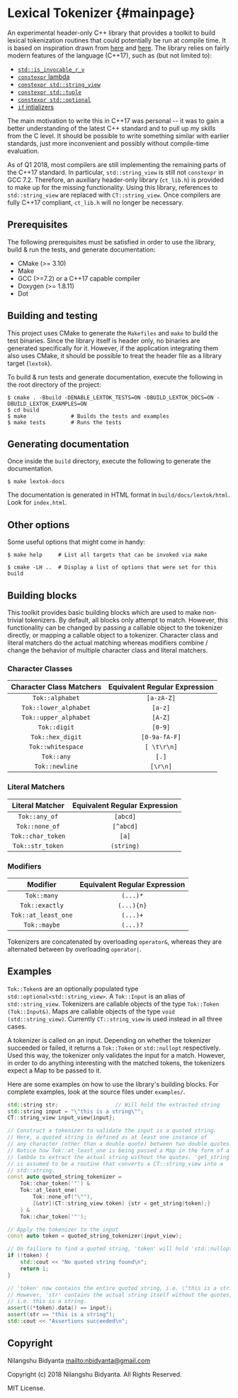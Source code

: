 # Lexical Tokenizer	{#mainpage}
An experimental header-only C++ library that provides a toolkit to build lexical tokenization routines that could potentially be run at compile time. It is based on inspiration drawn from [here](https://fsharpforfunandprofit.com/posts/understanding-parser-combinators/) and [here](https://www.youtube.com/watch?v=PJwd4JLYJJY). The library relies on fairly modern features of the language (C++17), such as (but not limited to):
* [`std::is_invocable_r_v`](http://en.cppreference.com/w/cpp/types/is_invocable)
* [`constexpr` lambda](http://en.cppreference.com/w/cpp/language/lambda)
* [`constexpr std::string_view`](http://en.cppreference.com/w/cpp/string/basic_string_view)
* [`constexpr std::tuple`](http://en.cppreference.com/w/cpp/utility/tuple)
* [`constexpr std::optional`](http://en.cppreference.com/w/cpp/utility/optional)
* [`if` intializers](http://en.cppreference.com/w/cpp/language/if)

The main motivation to write this in C++17 was personal -- it was to gain a better understanding of the latest C++ standard and to pull up my skills from the C level. It should be possible to write something similar with earlier standards, just more inconvenient and possibly without compile-time evaluation.

As of Q1 2018, most compilers are still implementing the remaining parts of the C++17 standard. In particular, `std::string_view` is still not `constexpr` in GCC 7.2. Therefore, an auxiliary header-only library (`ct_lib.h`) is provided to make up for the missing functionality. Using this library, references to `std::string_view` are replaced with `CT::string_view`. Once compilers are fully C++17 compliant, `ct_lib.h` will no longer be necessary.


## Prerequisites
The following prerequisites must be satisfied in order to use the library, build & run the tests, and generate documentation:
* CMake (>= 3.10)
* Make
* GCC (>=7.2) or a C++17 capable compiler
* Doxygen (>= 1.8.11)
* Dot


## Building and testing
This project uses CMake to generate the `Makefiles` and `make` to build the test binaries. Since the library itself is header only, no binaries are generated specifically for it. However, if the application integrating them also uses CMake, it should be possible to treat the header file as a library target (`lextok`).

To build & run tests and generate documentation, execute the following in the root directory of the project:
```
$ cmake . -Bbuild -DENABLE_LEXTOK_TESTS=ON -DBUILD_LEXTOK_DOCS=ON -DBUILD_LEXTOK_EXAMPLES=ON
$ cd build
$ make              # Builds the tests and examples
$ make tests        # Runs the tests
```


## Generating documentation
Once inside the `build` directory, execute the following to generate the documentation.
```
$ make lextok-docs
```
The documentation is generated in HTML format in `build/docs/lextok/html`. Look for `index.html`.


## Other options
Some useful options that might come in handy:
```
$ make help     # List all targets that can be invoked via make
```
```
$ cmake -LH ..  # Display a list of options that were set for this build
```


## Building blocks
This toolkit provides basic building blocks which are used to make non-trivial tokenizers. By default, all blocks only attempt to match. However, this functionality can be changed by passing a callable object to the tokenizer directly, or mapping a callable object to a tokenizer. Character class and literal matchers do the actual matching whereas modifiers combine / change the behavior of multiple character class and literal matchers.

### Character Classes
|Character Class Matchers|Equivalent Regular Expression|
|:---:|:---:|
|`Tok::alphabet`|`[a-zA-Z]`|
|`Tok::lower_alphabet`|`[a-z]`|
|`Tok::upper_alphabet`|`[A-Z]`|
|`Tok::digit`|`[0-9]`|
|`Tok::hex_digit`|`[0-9a-fA-F]`|
|`Tok::whitespace`|`[ \t\r\n]`|
|`Tok::any`|`[.]`|
|`Tok::newline`|`[\r\n]`|

### Literal Matchers
|Literal Matcher|Equivalent Regular Expression|
|:---:|:---:|
|`Tok::any_of`|`[abcd]`|
|`Tok::none_of`|`[^abcd]`|
|`Tok::char_token`|`[a]`|
|`Tok::str_token`|`(string)`|

### Modifiers
|Modifier|Equivalent Regular Expression|
|:---:|:---:|
|`Tok::many`|`(...)*`|
|`Tok::exactly`|`(...){n}`|
|`Tok::at_least_one`|`(...)+`|
|`Tok::maybe`|`(...)?`|

Tokenizers are concatenated by overloading `operator&`, whereas they are alternated between by overloading `operator|`.


## Examples
`Tok::Token`s are an optionally populated type `std::optional<std::string_view>`. A `Tok::Input` is an alias of `std::string_view`. Tokenizers are callable objects of the type `Tok::Token (Tok::Input&)`. Maps are callable objects of the type `void (std::string_view)`. Currently `CT::string_view` is used instead in all three cases.

A tokenizer is called on an input. Depending on whether the tokenizer succeeded or failed, it returns a `Tok::Token` or `std::nullopt` respectively. Used this way, the tokenizer only validates the input for a match. However, in order to do anything interesting with the matched tokens, the tokenizers expect a Map to be passed to it.

Here are some examples on how to use the library's building blocks. For complete examples, look at the source files under `examples/`.
```c++
std::string str;                  // Will hold the extracted string
std::string input = "\"this is a string\"";
CT::string_view input_view{input};

// Construct a tokenizer to validate the input is a quoted string.
// Here, a quoted string is defined as at least one instance of
// any character (other than a double quote) between two double quotes.
// Notice how Tok::at_least_one is being passed a Map in the form of a
// lambda to extract the actual string without the quotes. 'get_string'
// is assumed to be a routine that converts a CT::string_view into a
// std::string.
const auto quoted_string_tokenizer =
    Tok::char_token('"') &
    Tok::at_least_one(
        Tok::none_of("\""),
        [&str](CT::string_view token) {str = get_string(token);}
    ) &
    Tok::char_token('"');

// Apply the tokenizer to the input
const auto token = quoted_string_tokenizer(input_view);

// On failiure to find a quoted string, 'token' will hold 'std::nullopt'
if (!token) {
    std::cout << "No quoted string found\n";
    return 1;
}

// 'token' now contains the entire quoted string, i.e. \"this is a string\".
// However, 'str' contains the actual string itself without the quotes,
// i.e. this is a string.
assert((*token).data() == input);
assert(str == "this is a string");
std::cout << "Assertions succeeded\n";
```


## Copyright
Nilangshu Bidyanta <mailto:nbidyanta@gmail.com>

Copyright (c) 2018 Nilangshu Bidyanta. All Rights Reserved.

MIT License.
